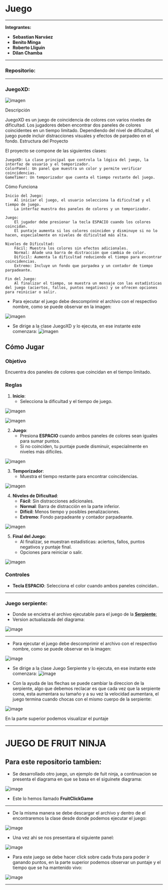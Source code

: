 # Juego
---

**Integrantes:**
- **Sebastian Narváez**
- **Benito Minga**
- **Roberto Lliguin**
- **Dilan Chamba**

---

### Repositorio:

---
### JuegoXD:
![imagen](https://github.com/user-attachments/assets/0e0c843e-667e-462b-b4c4-74f1de636975)

Descripción

JuegoXD es un juego de coincidencia de colores con varios niveles de dificultad. Los jugadores deben encontrar dos paneles de colores coincidentes en un tiempo limitado. Dependiendo del nivel de dificultad, el juego puede incluir distracciones visuales y efectos de parpadeo en el fondo.
Estructura del Proyecto

El proyecto se compone de las siguientes clases:

    JuegoXD: La clase principal que controla la lógica del juego, la interfaz de usuario y el temporizador.
    ColorPanel: Un panel que muestra un color y permite verificar coincidencias.
    GameTimer: Un temporizador que cuenta el tiempo restante del juego.

Cómo Funciona

    Inicio del Juego:
        Al iniciar el juego, el usuario selecciona la dificultad y el tiempo de juego.
        La interfaz muestra dos paneles de colores y un temporizador.

    Juego:
        El jugador debe presionar la tecla ESPACIO cuando los colores coincidan.
        El puntaje aumenta si los colores coinciden y disminuye si no lo hacen, especialmente en niveles de dificultad más alta.

    Niveles de Dificultad:
        Fácil: Muestra los colores sin efectos adicionales.
        Normal: Añade una barra de distracción que cambia de color.
        Difícil: Aumenta la dificultad reduciendo el tiempo para encontrar coincidencias.
        Extremo: Incluye un fondo que parpadea y un contador de tiempo parpadeante.

    Fin del Juego:
        Al finalizar el tiempo, se muestra un mensaje con las estadísticas del juego (aciertos, fallos, puntos negativos) y se ofrecen opciones para reiniciar o salir.


- Para ejecutar el juego debe descomprimir el archivo con el respectivo nombre, como se puede observar en la imagen:
  
![imagen](https://github.com/user-attachments/assets/43c7eae4-1f8f-476d-87c2-fb34d10130c2)


- Se dirige a la clase JuegoXD y lo ejecuta, en ese instante este comenzara:
![imagen](https://github.com/user-attachments/assets/e73421a3-4165-485d-8372-3bc7fe9a02f5)

## Cómo Jugar

### Objetivo
Encuentra dos paneles de colores que coincidan en el tiempo limitado.

### Reglas
1. **Inicio**:
   - Selecciona la dificultad y el tiempo de juego.

![imagen](https://github.com/user-attachments/assets/45407766-91b2-4717-bc0c-31f9abf2a22d)

![imagen](https://github.com/user-attachments/assets/b40497f1-3d33-47c9-b1ed-d50ea244c7ad)


2. **Juego**:
   - Presiona **ESPACIO** cuando ambos paneles de colores sean iguales para sumar puntos.
   - Si no coinciden, tu puntaje puede disminuir, especialmente en niveles más difíciles.
   
![imagen](https://github.com/user-attachments/assets/1a3bd31f-0e6c-4273-a9b2-adbcb0919e1c)


3. **Temporizador**:
   - Muestra el tiempo restante para encontrar coincidencias.

![imagen](https://github.com/user-attachments/assets/038d9bae-1aad-4b90-a6ef-5e2495be4104)


4. **Niveles de Dificultad**:
   - **Fácil**: Sin distracciones adicionales.
   - **Normal**: Barra de distracción en la parte inferior.
   - **Difícil**: Menos tiempo y posibles penalizaciones.
   - **Extremo**: Fondo parpadeante y contador parpadeante.

![imagen](https://github.com/user-attachments/assets/45407766-91b2-4717-bc0c-31f9abf2a22d)

5. **Final del Juego**:
   - Al finalizar, se muestran estadísticas: aciertos, fallos, puntos negativos y puntaje final.
   - Opciones para reiniciar o salir.

![imagen](https://github.com/user-attachments/assets/ae805f4f-c154-4cc2-a572-a3970598f239)
   

### Controles
- **Tecla ESPACIO**: Selecciona el color cuando ambos paneles coincidan..

---
### Juego serpiente:
- Donde se encietra el archivo ejecutable para el juego de la <abbr title="Hyper Text Markup Language">**Serpiente**:</abbr>
- Version actualiazada del diagrama:
  
![image](https://github.com/user-attachments/assets/f10e2329-e0b4-43c2-8bc3-7625f444a6e1)


---
- Para ejecutar el juego debe descomprimir el archivo con el respectivo nombre, como se puede observar en la imagen:

![image](https://github.com/user-attachments/assets/fcdba9b0-aa19-40b9-aead-86b9171abc69)

- Se dirige a la clase Juego Serpiente y lo ejecuta, en ese instante este comenzara:
![image](https://github.com/user-attachments/assets/a86de08e-3d74-4b51-b695-123e9b796721)

- Con la ayuda de las flechas se puede cambiar la direccion de la serpiente, algo que debemos reclacar es que cada vez que la serpiente coma, esta aumentara su tamaño y a su vez la velocidad aumentara, el juego termina cuando chocas con el mismo cuerpo de la serpiente:

![image](https://github.com/user-attachments/assets/72f9a3f4-3ca0-469c-b5ee-12b452063a24)


En la parte superior podemos visualizar el puntaje

---

# JUEGO DE FRUIT NINJA

Para este repositorio tambien:
---
- Se desarrollado otro juego, un ejemplo de fuit ninja, a continuacion se presenta el diagrama en que se basa en el siguinete diagrama:  

![image](https://github.com/user-attachments/assets/75a772e9-5639-4a24-b043-5f25956f6756)


- Este lo hemos llamado **FruitClickGame**
---

- De la misma manera se debe descargar el archivo y dentro de el encontraremos la clase desde donde podemos ejecutar el juego:

![image](https://github.com/user-attachments/assets/2ca2ab99-79cd-44ab-8a15-e803d1a1fedb)


- Una vez ahi se nos presentara el siguiente panel:

![image](https://github.com/user-attachments/assets/dc3a117e-74c8-416f-8644-16b7a8fe706f)


- Para este juego se debe hacer click sobre cada fruta para poder ir ganando puntos, en la parte superior podemos observar un puntaje y el tiempo que se ha mantenido vivo:

![image](https://github.com/user-attachments/assets/6018f1a5-0c4c-4cb1-97d0-035dc7476f36)

---

